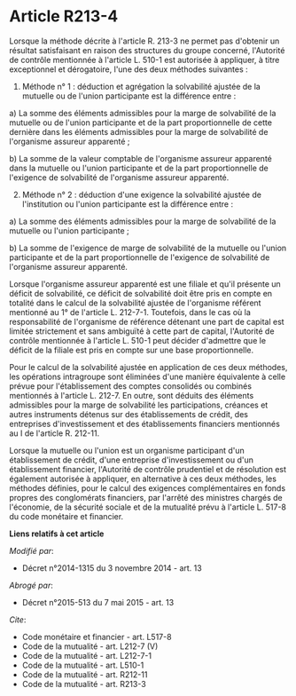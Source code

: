 # Article R213-4

Lorsque la méthode décrite à l'article R. 213-3 ne permet pas d'obtenir un résultat satisfaisant en raison des structures du
groupe concerné, l'Autorité de contrôle mentionnée à l'article L. 510-1 est autorisée à appliquer, à titre exceptionnel et
dérogatoire, l'une des deux méthodes suivantes : 

1. Méthode n° 1 : déduction et agrégation la solvabilité ajustée de la mutuelle ou de l'union participante est la différence
entre : 

a) La somme des éléments admissibles pour la marge de solvabilité de la mutuelle ou de l'union participante et de la part
proportionnelle de cette dernière dans les éléments admissibles pour la marge de solvabilité de l'organisme assureur
apparenté ; 

b) La somme de la valeur comptable de l'organisme assureur apparenté dans la mutuelle ou l'union participante et de la part
proportionnelle de l'exigence de solvabilité de l'organisme assureur apparenté. 

2. Méthode n° 2 : déduction d'une exigence la solvabilité ajustée de l'institution ou l'union participante est la différence
entre : 

a) La somme des éléments admissibles pour la marge de solvabilité de la mutuelle ou l'union participante ; 

b) La somme de l'exigence de marge de solvabilité de la mutuelle ou l'union participante et de la part proportionnelle de
l'exigence de solvabilité de l'organisme assureur apparenté. 

Lorsque l'organisme assureur apparenté est une filiale et qu'il présente un déficit de solvabilité, ce déficit de solvabilité
doit être pris en compte en totalité dans le calcul de la solvabilité ajustée de l'organisme référent mentionné au 1° de
l'article L. 212-7-1. Toutefois, dans le cas où la responsabilité de l'organisme de référence détenant une part de capital
est limitée strictement et sans ambiguïté à cette part de capital, l'Autorité de contrôle mentionnée à l'article L. 510-1
peut décider d'admettre que le déficit de la filiale est pris en compte sur une base proportionnelle. 

Pour le calcul de la solvabilité ajustée en application de ces deux méthodes, les opérations intragroupe sont éliminées d'une
manière équivalente à celle prévue pour l'établissement des comptes consolidés ou combinés mentionnés à l'article L. 212-7.
En outre, sont déduits des éléments admissibles pour la marge de solvabilité les participations, créances et autres
instruments détenus sur des établissements de crédit, des entreprises d'investissement et des établissements financiers
mentionnés au I de l'article R. 212-11. 

Lorsque la mutuelle ou l'union est un organisme participant d'un établissement de crédit, d'une entreprise d'investissement
ou d'un établissement financier, l'Autorité de contrôle prudentiel et de résolution est également autorisée à appliquer, en
alternative à ces deux méthodes, les méthodes définies, pour le calcul des exigences complémentaires en fonds propres des
conglomérats financiers, par l'arrêté des ministres chargés de l'économie, de la sécurité sociale et de la mutualité prévu à
l'article L. 517-8 du code monétaire et financier.

**Liens relatifs à cet article**

_Modifié par_:

  - Décret n°2014-1315 du 3 novembre 2014 - art. 13

_Abrogé par_:

  - Décret n°2015-513 du 7 mai 2015 - art. 13

_Cite_:

  - Code monétaire et financier - art. L517-8
  - Code de la mutualité - art. L212-7 (V)
  - Code de la mutualité - art. L212-7-1
  - Code de la mutualité - art. L510-1
  - Code de la mutualité - art. R212-11
  - Code de la mutualité - art. R213-3
